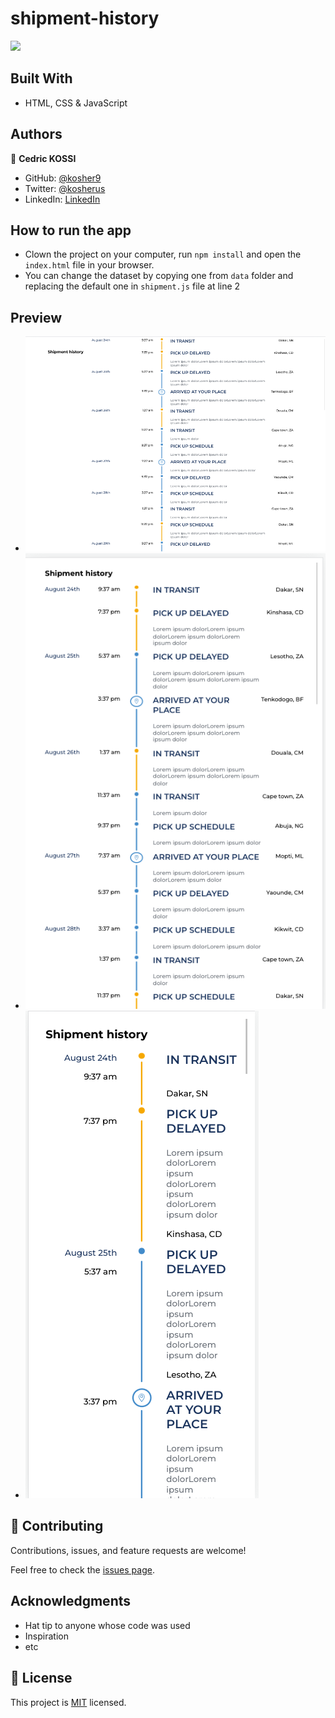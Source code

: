 # shipment-history
![](https://img.shields.io/badge/Microverse-blueviolet)

## Built With

- HTML, CSS & JavaScript

## Authors

👤 **Cedric KOSSI**

- GitHub: [@kosher9](https://github.com/kosher9)
- Twitter: [@kosherus](https://twitter.com/kosherus)
- LinkedIn: [LinkedIn](https://linkedin.com/in/lionel-c%C3%A9dric-kossi-323042172)

## How to run the app

- Clown the project on your computer, run `npm install` and open the `index.html` file in your browser.
- You can change the dataset by copying one from `data` folder and replacing the default one in `shipment.js` file at line 2

## Preview
- ![Desktop](Screenshot_1.png)
- ![Tablet](Screenshot_2.png)
- ![Mobile](Screenshot_3.png)

## 🤝 Contributing

Contributions, issues, and feature requests are welcome!

Feel free to check the [issues page](../../issues/).

## Acknowledgments

- Hat tip to anyone whose code was used
- Inspiration
- etc

## 📝 License

This project is [MIT](./MIT.md) licensed.